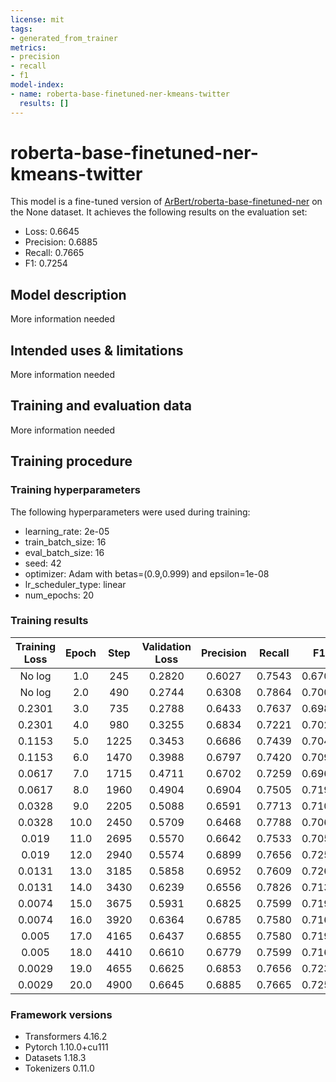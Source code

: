 ```yaml
---
license: mit
tags:
- generated_from_trainer
metrics:
- precision
- recall
- f1
model-index:
- name: roberta-base-finetuned-ner-kmeans-twitter
  results: []
---
```


<!-- This model card has been generated automatically according to the information the Trainer had access to. You
should probably proofread and complete it, then remove this comment. -->

# roberta-base-finetuned-ner-kmeans-twitter

This model is a fine-tuned version of [ArBert/roberta-base-finetuned-ner](https://huggingface.co/ArBert/roberta-base-finetuned-ner) on the None dataset.
It achieves the following results on the evaluation set:
- Loss: 0.6645
- Precision: 0.6885
- Recall: 0.7665
- F1: 0.7254

## Model description

More information needed

## Intended uses & limitations

More information needed

## Training and evaluation data

More information needed

## Training procedure

### Training hyperparameters

The following hyperparameters were used during training:
- learning_rate: 2e-05
- train_batch_size: 16
- eval_batch_size: 16
- seed: 42
- optimizer: Adam with betas=(0.9,0.999) and epsilon=1e-08
- lr_scheduler_type: linear
- num_epochs: 20

### Training results

| Training Loss | Epoch | Step | Validation Loss | Precision | Recall | F1     |
|:-------------:|:-----:|:----:|:---------------:|:---------:|:------:|:------:|
| No log        | 1.0   | 245  | 0.2820          | 0.6027    | 0.7543 | 0.6700 |
| No log        | 2.0   | 490  | 0.2744          | 0.6308    | 0.7864 | 0.7000 |
| 0.2301        | 3.0   | 735  | 0.2788          | 0.6433    | 0.7637 | 0.6984 |
| 0.2301        | 4.0   | 980  | 0.3255          | 0.6834    | 0.7221 | 0.7022 |
| 0.1153        | 5.0   | 1225 | 0.3453          | 0.6686    | 0.7439 | 0.7043 |
| 0.1153        | 6.0   | 1470 | 0.3988          | 0.6797    | 0.7420 | 0.7094 |
| 0.0617        | 7.0   | 1715 | 0.4711          | 0.6702    | 0.7259 | 0.6969 |
| 0.0617        | 8.0   | 1960 | 0.4904          | 0.6904    | 0.7505 | 0.7192 |
| 0.0328        | 9.0   | 2205 | 0.5088          | 0.6591    | 0.7713 | 0.7108 |
| 0.0328        | 10.0  | 2450 | 0.5709          | 0.6468    | 0.7788 | 0.7067 |
| 0.019         | 11.0  | 2695 | 0.5570          | 0.6642    | 0.7533 | 0.7059 |
| 0.019         | 12.0  | 2940 | 0.5574          | 0.6899    | 0.7656 | 0.7258 |
| 0.0131        | 13.0  | 3185 | 0.5858          | 0.6952    | 0.7609 | 0.7265 |
| 0.0131        | 14.0  | 3430 | 0.6239          | 0.6556    | 0.7826 | 0.7135 |
| 0.0074        | 15.0  | 3675 | 0.5931          | 0.6825    | 0.7599 | 0.7191 |
| 0.0074        | 16.0  | 3920 | 0.6364          | 0.6785    | 0.7580 | 0.7161 |
| 0.005         | 17.0  | 4165 | 0.6437          | 0.6855    | 0.7580 | 0.7199 |
| 0.005         | 18.0  | 4410 | 0.6610          | 0.6779    | 0.7599 | 0.7166 |
| 0.0029        | 19.0  | 4655 | 0.6625          | 0.6853    | 0.7656 | 0.7232 |
| 0.0029        | 20.0  | 4900 | 0.6645          | 0.6885    | 0.7665 | 0.7254 |


### Framework versions

- Transformers 4.16.2
- Pytorch 1.10.0+cu111
- Datasets 1.18.3
- Tokenizers 0.11.0
